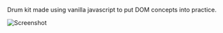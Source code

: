 
Drum kit made using vanilla javascript to put DOM concepts into practice. 

![Screenshot](/screenshots/screenshot.pngraw=true)
